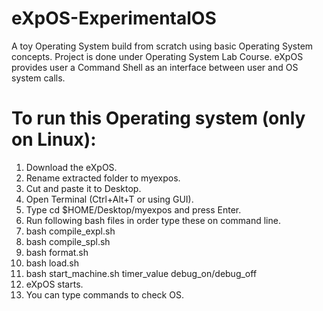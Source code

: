 # eXpOS-ExperimentalOS
A toy Operating System build from scratch using basic Operating System concepts.
Project is done under Operating System Lab Course.
eXpOS provides user a Command Shell as an interface between user and OS system calls.
# To run this Operating system (only on Linux):
1. Download the eXpOS.
2. Rename extracted folder to myexpos.
3. Cut and paste it to Desktop.
4. Open Terminal (Ctrl+Alt+T or using GUI).
5. Type cd $HOME/Desktop/myexpos and press Enter.
6. Run following bash files in order type these on command line.
7. bash compile_expl.sh
8. bash compile_spl.sh
9. bash format.sh
10. bash load.sh
11. bash start_machine.sh timer_value debug_on/debug_off
12. eXpOS starts.
13. You can type commands to check OS.
